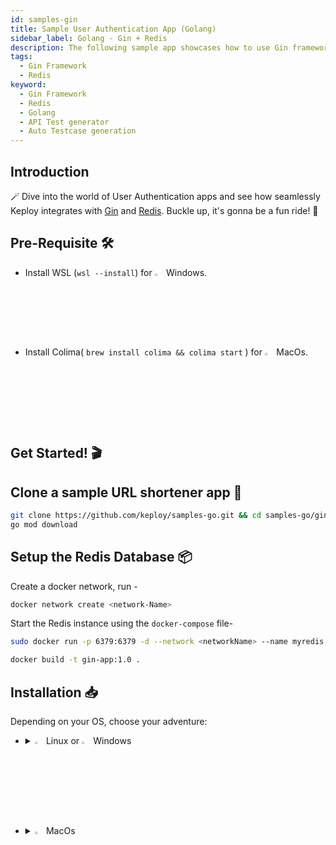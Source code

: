 ```yaml
---
id: samples-gin
title: Sample User Authentication App (Golang)
sidebar_label: Golang - Gin + Redis
description: The following sample app showcases how to use Gin framework and the Keploy Platform.
tags:
  - Gin Framework
  - Redis
keyword:
  - Gin Framework
  - Redis
  - Golang
  - API Test generator
  - Auto Testcase generation
---
```


## Introduction

🪄 Dive into the world of User Authentication apps and see how seamlessly Keploy integrates with [Gin](https://gin-gonic.com/) and [Redis](https://www.redis.io/). Buckle up, it's gonna be a fun ride! 🎢

## Pre-Requisite 🛠️

- Install WSL (`wsl --install`) for <img src="/docs/img/os/windows.png" alt="Windows" width="3%" /> Windows.
- Install Colima( `brew install colima && colima start` ) for <img src="/docs/img/os/macos.png" alt="MacOS" width="3%" /> MacOs.

## Get Started! 🎬

## Clone a sample URL shortener app 🧪

```bash
git clone https://github.com/keploy/samples-go.git && cd samples-go/gin-redis
go mod download
```

## Setup the Redis Database 📦

  Create a docker network, run -

  ```bash
  docker network create <network-Name>
  ```

  Start the Redis instance using the `docker-compose` file-

  ```bash
  sudo docker run -p 6379:6379 -d --network <networkName> --name myredis redis
  ```

  ```bash
  docker build -t gin-app:1.0 .
  ```

## Installation 📥

Depending on your OS, choose your adventure:

- <details>
  <summary><img src="/docs/img/os/linux.png" alt="Linux" width="3%" /> Linux or <img src="/docs/img/os/windows.png" alt="Windows" width="3%" /> Windows</summary>

  Alright, let's equip ourselves with the **latest Keploy binary**:

  ```bash
  curl --silent --location "https://github.com/keploy/keploy/releases/latest/download/keploy_linux_amd64.tar.gz" | tar xz -C /tmp

  sudo mkdir -p /usr/local/bin && sudo mv /tmp/keploy /usr/local/bin && keploy
  ```

  If everything goes right, your screen should look a bit like this:

  <img src="/docs/img/code-snippets/install-keploy-logs.png" alt="Test Case Generator" width="50%" />

  Moving on...
  <details>
  <summary style={{ fontWeight: 'bold', fontSize: '1.17em', marginLeft: '0.5em' }}> Run App with <img src="/docs/img/os/docker.png" alt="Docker Container" width="3%" /> Docker </summary>

  #### Add alias for Keploy:

  ```bash
  alias keploy='sudo docker run --pull always --name keploy-v2 -p 16789:16789 --privileged --pid=host -it -v "$(pwd)":/files -v /sys/fs/cgroup:/sys/fs/cgroup -v /sys/kernel/debug:/sys/kernel/debug -v /sys/fs/bpf:/sys/fs/bpf -v /var/run/docker.sock:/var/run/docker.sock --rm ghcr.io/keploy/keploy'
  ```

  ### Lights, Camera, Record! 🎥

  Capture the test-cases-

  ```shell
  keploy record -c "docker run -p 3001:3001 --name RediApp --network <networkName> --name ginRedisApp gin-app:1.0"
  ```

   🔥**Make some API calls**. Postman, Hoppscotch or even curl - take your pick!

  Let's make URLs short and sweet:

  ### 1. Request OTP

  ```bash
  curl --location 'localhost:3001/api/getVerificationCode?email=something@gmail.com&username=shivamsourav'
  ```

  This will return the OTP response:
  ```
  {
    "status": "true",
    "message": "OTP Generated successfully",
    "otp": "5486"
  }
  ```

  **2. Verify OTP**

  ```bash
  curl --location 'localhost:3001/api/verifyCode' \
  --header 'Content-Type: application/json' \
  --data-raw '{
      "otp":2121,
      "email":"something@gmail.com"
  }'
  ```
  This will return the OTP verification response: 

  ```bash
  {
    "status": "true",
    "token": "eyJhbGciOiJIUzI1NiIsInR5cCI6IkpXVCJ9.eyJ2YWx1ZSI6ImdtYWlsLmNvbSIsImV4cCI6MTY5ODc1ODIyNn0.eVrNACUY93g-5tu8fxb2BEOs1wn2iCe8wVpUYU6OLSE",
    "username": "shivamsourav",
    "message": "OTP authenticated successfully"
  }
  ```
  🎉 Woohoo! With a simple API call, you've crafted a test case with a mock! Dive into the Keploy directory and feast your eyes on the newly minted `test-1.yml` and `mocks.yml`

  ```yaml
    version: api.keploy.io/v1beta2
    kind: Http
    name: test-1
    spec:
        metadata: {}
        req:
            method: GET
            proto_major: 1
            proto_minor: 1
            url: http://localhost:3001/api/getVerificationCode?email=something@gmail.com&username=shivamsourav
            url_params:
                email: something@gmail.com
                username: shivamsourav
            header:
                Accept: '*/*'
                Accept-Encoding: gzip, deflate, br
                Connection: keep-alive
                Host: localhost:3001
                Postman-Token: 2db91281-a5bf-49e0-be0d-c6293c833910
                User-Agent: PostmanRuntime/7.33.0
            body: ""
            body_type: ""
        resp:
            status_code: 200
            header:
                Content-Length: "69"
                Content-Type: application/json; charset=utf-8
                Date: Tue, 31 Oct 2023 09:17:00 GMT
            body: '{"status":"true","message":"OTP Generated successfully","otp":"5486"}'
            body_type: ""
            status_message: ""
            proto_major: 0
            proto_minor: 0
        objects: []
        assertions:
            noise:
                - body.otp
                - header.Date
        created: 1698743822
    curl: |
        curl --request GET \
        --url http://localhost:3001/api/getVerificationCode?email=something@gmail.com&username=shivamsourav \
        --header 'Host: localhost:3001' \
        --header 'Accept-Encoding: gzip, deflate, br' \
        --header 'Connection: keep-alive' \
        --header 'User-Agent: PostmanRuntime/7.33.0' \
        --header 'Accept: */*' \
        --header 'Postman-Token: 2db91281-a5bf-49e0-be0d-c6293c833910' \

  ```
  
  This is how `mocks.yml` generated would look like:-

  ```yaml
    version: api.keploy.io/v1beta2
    kind: Generic
    name: mocks
    spec:
        metadata: {}
        genericrequests:
            - origin: client
            message:
                - type: string
                data: "*1\r\n$4\r\nping\r\n"
        genericresponses:
            - origin: server
            message:
                - type: string
                data: "+PONG\r\n"
    ---
    version: api.keploy.io/v1beta2
    kind: Generic
    name: mocks
    spec:
        metadata: {}
        genericrequests:
            - origin: client
            message:
                - type: string
                data: "*5\r\n$3\r\nset\r\n$19\r\nsomething@gmail.com\r\n$38\r\n{\"otp\":5486,\"username\":\"shivamsourav\"}\r\n$2\r\nex\r\n$5\r\n14400\r\n"
        genericresponses:
            - origin: server
            message:
                - type: string
                data: "+OK\r\n"
    ---
    version: api.keploy.io/v1beta2
    kind: Generic
    name: mocks
    spec:
        metadata: {}
        genericrequests:
            - origin: client
            message:
                - type: string
                data: "*2\r\n$3\r\nget\r\n$19\r\nsomething@gmail.com\r\n"
        genericresponses:
            - origin: server
            message:
                - type: string
                data: "$38\r\n{\"otp\":5486,\"username\":\"shivamsourav\"}\r\n"
  ```

  Want to see if everything works as expected?

  #### Run Tests

  Time to put things to the test 🧪

  ```shell
  keploy test -c "sudo docker run -p 3001:3001 --rm --network <networkName> --name ginRedisApp gin-app:1.0" --delay 10
  ```

  > The `--delay` flag? Oh, that's just giving your app a little breather (in seconds) before the test cases come knocking.
  
  Final thoughts? Dive deeper! Try different API calls, tweak the DB response in the `mocks.yml`, or fiddle with the request or response in `test-x.yml`. Run the tests again and see the magic unfold!✨👩‍💻👨‍💻✨

  ## Wrapping it up 🎉

  Congrats on the journey so far! You've seen Keploy's power, flexed your coding muscles, and had a bit of fun too! Now, go out there and keep exploring, innovating, and creating! Remember, with the right tools and a sprinkle of fun, anything's possible.😊🚀

  Happy coding! ✨👩‍💻👨‍💻✨

  </details>
  <br/>

  <details>
  <summary style={{ fontWeight: 'bold', fontSize: '1.17em', marginLeft: '0.5em' }}>Run App on 🐧 Linux  </summary>

  We'll be running our sample application right on Linux, but just to make things a tad more thrilling, we'll have the database (Redis) chill on Docker. Ready? Let's get the party started!🎉

  ### 📼 Roll the Tape - Recording Time!

  We'll create a binary of our application:

  ```bash
  go build -o gin-redis
  ```

  Ready, set, record! Here's how:

  ```bash
  sudo -E keploy record -c "./gin-redis"
  ```

  Keep an eye out for the `-c `flag! It's the command charm to run the app. Whether you're using `go run main.go app.go` or the binary path like `./test-app-product-catelog`, it's your call.

  Alright, magician! With the app alive and kicking, let's weave some test cases. The spell? Making some API calls! Postman, Hoppscotch, or the classic curl - pick your wand.

  ### Generate testcases

  To generate testcases we just need to **make some API calls.**

  **1. Request OTP**

  ```bash
  curl --location 'localhost:3001/api/getVerificationCode?email=something@gmail.com&username=shivamsourav'
  ```

  This will return the OTP response:

  ```
  {
    "status": "true",
    "message": "OTP Generated successfully",
    "otp": "5486"
  }
  ```

  **2. Verify OTP**

  ```bash
  curl --location 'localhost:3001/api/verifyCode' \
  --header 'Content-Type: application/json' \
  --data-raw '{
      "otp":2121,
      "email":"something@gmail.com"
  }'

  ```

  This will return the OTP verification response: 
  ```
  {
    "status": "true",
    "token": "eyJhbGciOiJIUzI1NiIsInR5cCI6IkpXVCJ9.eyJ2YWx1ZSI6ImdtYWlsLmNvbSIsImV4cCI6MTY5ODc1ODIyNn0.eVrNACUY93g-5tu8fxb2BEOs1wn2iCe8wVpUYU6OLSE",
    "username": "shivamsourav",
    "message": "OTP authenticated successfully"
  }
  ```

  Give yourself a pat on the back! With that simple spell, you've conjured up a test case with a mock! Explore the **Keploy directory** and you'll discover your handiwork in `test-1.yml` and `mocks.yml`.

    ```yaml
    version: api.keploy.io/v1beta2
    kind: Http
    name: test-1
    spec:
        metadata: {}
        req:
            method: GET
            proto_major: 1
            proto_minor: 1
            url: http://localhost:3001/api/getVerificationCode?email=something@gmail.com&username=shivamsourav
            url_params:
                email: something@gmail.com
                username: shivamsourav
            header:
                Accept: '*/*'
                Accept-Encoding: gzip, deflate, br
                Connection: keep-alive
                Host: localhost:3001
                Postman-Token: 2db91281-a5bf-49e0-be0d-c6293c833910
                User-Agent: PostmanRuntime/7.33.0
            body: ""
            body_type: ""
        resp:
            status_code: 200
            header:
                Content-Length: "69"
                Content-Type: application/json; charset=utf-8
                Date: Tue, 31 Oct 2023 09:17:00 GMT
            body: '{"status":"true","message":"OTP Generated successfully","otp":"5486"}'
            body_type: ""
            status_message: ""
            proto_major: 0
            proto_minor: 0
        objects: []
        assertions:
            noise:
                - body.otp
                - header.Date
        created: 1698743822
    curl: |
        curl --request GET \
        --url http://localhost:3001/api/getVerificationCode?email=something@gmail.com&username=shivamsourav \
        --header 'Host: localhost:3001' \
        --header 'Accept-Encoding: gzip, deflate, br' \
        --header 'Connection: keep-alive' \
        --header 'User-Agent: PostmanRuntime/7.33.0' \
        --header 'Accept: */*' \
        --header 'Postman-Token: 2db91281-a5bf-49e0-be0d-c6293c833910' \
  ```
  
  This is how `mocks.yml` generated would look like:-

  ```yaml
    version: api.keploy.io/v1beta2
    kind: Generic
    name: mocks
    spec:
        metadata: {}
        genericrequests:
            - origin: client
            message:
                - type: string
                data: "*1\r\n$4\r\nping\r\n"
        genericresponses:
            - origin: server
            message:
                - type: string
                data: "+PONG\r\n"
    ---
    version: api.keploy.io/v1beta2
    kind: Generic
    name: mocks
    spec:
        metadata: {}
        genericrequests:
            - origin: client
            message:
                - type: string
                data: "*5\r\n$3\r\nset\r\n$19\r\nsomething@gmail.com\r\n$38\r\n{\"otp\":5486,\"username\":\"shivamsourav\"}\r\n$2\r\nex\r\n$5\r\n14400\r\n"
        genericresponses:
            - origin: server
            message:
                - type: string
                data: "+OK\r\n"
    ---
    version: api.keploy.io/v1beta2
    kind: Generic
    name: mocks
    spec:
        metadata: {}
        genericrequests:
            - origin: client
            message:
                - type: string
                data: "*2\r\n$3\r\nget\r\n$19\r\nsomething@gmail.com\r\n"
        genericresponses:
            - origin: server
            message:
                - type: string
                data: "$38\r\n{\"otp\":5486,\"username\":\"shivamsourav\"}\r\n"
  ```

  Want to see if everything works as expected?

  #### Run Tests

  Time to put things to the test 🧪
  
  ```shell
  sudo -E keploy test -c "./gin-redis" --delay 10
  ```

  > The `--delay` flag? Oh, that's just giving your app a little breather (in seconds) before the test cases come knocking.

  Final thoughts? Dive deeper! Try different API calls, tweak the DB response in the `mocks.yml`, or fiddle with the request or response in `test-x.yml`. Run the tests again and see the magic unfold!✨👩‍💻👨‍💻✨

  ## Wrapping it up 🎉

  Congrats on the journey so far! You've seen Keploy's power, flexed your coding muscles, and had a bit of fun too! Now, go out there and keep exploring, innovating, and creating! Remember, with the right tools and a sprinkle of fun, anything's possible. 😊🚀

  Happy coding! ✨👩‍💻👨‍💻✨
  </details>

  </details>

  <br/>

- <details> 
  <summary><img src="/docs/img/os/macos.png" alt="MacOS" width="3%" /> MacOs </summary>

  Dive straight in, but first, give **Colima** a gentle nudge with (`colima start`). Let's make sure it's awake and ready for action!

  #### Add alias for Keploy 🐰:

  For the sake of convenience (and a bit of Mac magic 🪄), let's set up a shortcut for Keploy:

  ```bash
  alias keploy='sudo docker run --pull always --name keploy-v2 -p 16789:16789 --privileged --pid=host -it -v "$(pwd)":/files -v /sys/fs/cgroup:/sys/fs/cgroup -v /sys/kernel/debug:/sys/kernel/debug -v /sys/fs/bpf:/sys/fs/bpf -v /var/run/docker.sock:/var/run/docker.sock --rm ghcr.io/keploy/keploy'
  ```

  ### Lights, Camera, Record! 🎥

  Capture the test-cases-
  ```shell
  keploy record -c "docker run -p 3001:3001 --name RediApp --network <networkName> --name ginRedisApp gin-app:1.0"
  ```

  🔥**Make some API calls**. Postman, Hoppscotch or even curl - take your pick!

  Let's make URLs short and sweet:

  ### 1. Request OTP

  ```bash
  curl --location 'localhost:3001/api/getVerificationCode?email=something@gmail.com&username=shivamsourav'
  ```

  This will return the OTP response:
  ```
  {
    "status": "true",
    "message": "OTP Generated successfully",
    "otp": "5486"
  }
  ```

  **2. Verify OTP**

  ```bash
  curl --location 'localhost:3001/api/verifyCode' \
  --header 'Content-Type: application/json' \
  --data-raw '{
      "otp":2121,
      "email":"something@gmail.com"
  }'
  ```
  This will return the OTP verification response: 
  ```
  {
    "status": "true",
    "token": "eyJhbGciOiJIUzI1NiIsInR5cCI6IkpXVCJ9.eyJ2YWx1ZSI6ImdtYWlsLmNvbSIsImV4cCI6MTY5ODc1ODIyNn0.eVrNACUY93g-5tu8fxb2BEOs1wn2iCe8wVpUYU6OLSE",
    "username": "shivamsourav",
    "message": "OTP authenticated successfully"
  }
  ```
  🎉 Woohoo! With a simple API call, you've crafted a test case with a mock! Dive into the Keploy directory and feast your eyes on the newly minted `test-1.yml` and `mocks.yml`

  ```yaml
    version: api.keploy.io/v1beta2
    kind: Http
    name: test-1
    spec:
        metadata: {}
        req:
            method: GET
            proto_major: 1
            proto_minor: 1
            url: http://localhost:3001/api/getVerificationCode?email=something@gmail.com&username=shivamsourav
            url_params:
                email: something@gmail.com
                username: shivamsourav
            header:
                Accept: '*/*'
                Accept-Encoding: gzip, deflate, br
                Connection: keep-alive
                Host: localhost:3001
                Postman-Token: 2db91281-a5bf-49e0-be0d-c6293c833910
                User-Agent: PostmanRuntime/7.33.0
            body: ""
            body_type: ""
        resp:
            status_code: 200
            header:
                Content-Length: "69"
                Content-Type: application/json; charset=utf-8
                Date: Tue, 31 Oct 2023 09:17:00 GMT
            body: '{"status":"true","message":"OTP Generated successfully","otp":"5486"}'
            body_type: ""
            status_message: ""
            proto_major: 0
            proto_minor: 0
        objects: []
        assertions:
            noise:
                - body.otp
                - header.Date
        created: 1698743822
    curl: |
        curl --request GET \
        --url http://localhost:3001/api/getVerificationCode?email=something@gmail.com&username=shivamsourav \
        --header 'Host: localhost:3001' \
        --header 'Accept-Encoding: gzip, deflate, br' \
        --header 'Connection: keep-alive' \
        --header 'User-Agent: PostmanRuntime/7.33.0' \
        --header 'Accept: */*' \
        --header 'Postman-Token: 2db91281-a5bf-49e0-be0d-c6293c833910' \

  ```
  
  This is how `mocks.yml` generated would look like:-

  ```yaml
    version: api.keploy.io/v1beta2
    kind: Generic
    name: mocks
    spec:
        metadata: {}
        genericrequests:
            - origin: client
            message:
                - type: string
                data: "*1\r\n$4\r\nping\r\n"
        genericresponses:
            - origin: server
            message:
                - type: string
                data: "+PONG\r\n"
    ---
    version: api.keploy.io/v1beta2
    kind: Generic
    name: mocks
    spec:
        metadata: {}
        genericrequests:
            - origin: client
            message:
                - type: string
                data: "*5\r\n$3\r\nset\r\n$19\r\nsomething@gmail.com\r\n$38\r\n{\"otp\":5486,\"username\":\"shivamsourav\"}\r\n$2\r\nex\r\n$5\r\n14400\r\n"
        genericresponses:
            - origin: server
            message:
                - type: string
                data: "+OK\r\n"
    ---
    version: api.keploy.io/v1beta2
    kind: Generic
    name: mocks
    spec:
        metadata: {}
        genericrequests:
            - origin: client
            message:
                - type: string
                data: "*2\r\n$3\r\nget\r\n$19\r\nsomething@gmail.com\r\n"
        genericresponses:
            - origin: server
            message:
                - type: string
                data: "$38\r\n{\"otp\":5486,\"username\":\"shivamsourav\"}\r\n"
  ```

  Want to see if everything works as expected?

  #### Run Tests

  Time to put things to the test 🧪

  ```shell
  keploy test -c "sudo docker run -p 3001:3001 --rm --network <networkName> --name ginRedisApp gin-app:1.0" --delay 10
  ```

  > The `--delay` flag? Oh, that's just giving your app a little breather (in seconds) before the test cases come knocking.
  
  Final thoughts? Dive deeper! Try different API calls, tweak the DB response in the `mocks.yml`, or fiddle with the request or response in `test-x.yml`. Run the tests again and see the magic unfold!✨👩‍💻👨‍💻✨

  ## Wrapping it up 🎉

  Congrats on the journey so far! You've seen Keploy's power, flexed your coding muscles, and had a bit of fun too! Now, go out there and keep exploring, innovating, and creating! Remember, with the right tools and a sprinkle of fun, anything's possible.😊🚀

  Happy coding! ✨👩‍💻👨‍💻✨

  </details>